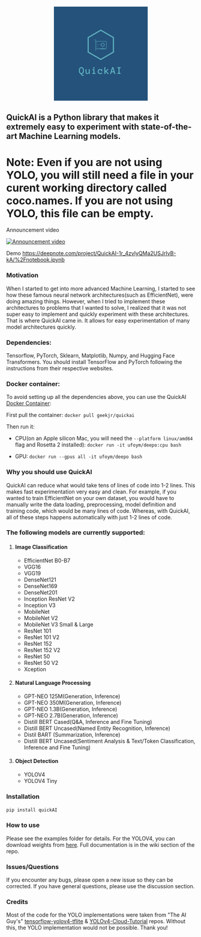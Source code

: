 <p align="center">
  <img src="https://raw.githubusercontent.com/geekjr/quickai/main/assets/quickai.png" alt="QuickAI logo"/>
</p>

## QuickAI is a Python library that makes it extremely easy to experiment with state-of-the-art Machine Learning models.

# Note: Even if you are not using YOLO, you will still need a file in your curent working directory called coco.names. If you are not using YOLO, this file can be empty. 

Announcement video

[![Announcement video](https://img.youtube.com/vi/kK46sJphjIs/0.jpg)](https://www.youtube.com/watch?v=kK46sJphjIs)

Demo https://deepnote.com/project/QuickAI-1r_4zvlyQMa2USJrIvB-kA/%2Fnotebook.ipynb

### Motivation

When I started to get into more advanced Machine Learning, I started to see how these famous neural network
architectures(such as EfficientNet), were doing amazing things. However, when I tried to implement these architectures
to problems that I wanted to solve, I realized that it was not super easy to implement and quickly experiment with these
architectures. That is where QuickAI came in. It allows for easy experimentation of many model architectures quickly.

### Dependencies:

Tensorflow, PyTorch, Sklearn, Matplotlib, Numpy, and Hugging Face Transformers. You should install TensorFlow and PyTorch following the instructions from their respective websites.

### Docker container:

To avoid setting up all the dependencies above, you can use the QuickAI [Docker Container](https://hub.docker.com/r/geekjr/quickai):

First pull the container:
`docker pull geekjr/quickai`

Then run it:

* CPU(on an Apple silicon Mac, you will need the `--platform linux/amd64` flag and Rosetta 2 installed):
`docker run -it ufoym/deepo:cpu bash`

* GPU:
`docker run --gpus all -it ufoym/deepo bash`

### Why you should use QuickAI

QuickAI can reduce what would take tens of lines of code into 1-2 lines. This makes fast experimentation very easy and
clean. For example, if you wanted to train EfficientNet on your own dataset, you would have to manually write the data
loading, preprocessing, model definition and training code, which would be many lines of code. Whereas, with QuickAI,
all of these steps happens automatically with just 1-2 lines of code.

### The following models are currently supported:

1. #### Image Classification
   - EfficientNet B0-B7
   - VGG16
   - VGG19
   - DenseNet121
   - DenseNet169
   - DenseNet201
   - Inception ResNet V2
   - Inception V3
   - MobileNet
   - MobileNet V2
   - MobileNet V3 Small & Large
   - ResNet 101
   - ResNet 101 V2
   - ResNet 152
   - ResNet 152 V2
   - ResNet 50
   - ResNet 50 V2
   - Xception
2. #### Natural Language Processing

   - GPT-NEO 125M(Generation, Inference)
   - GPT-NEO 350M(Generation, Inference)
   - GPT-NEO 1.3B(Generation, Inference)
   - GPT-NEO 2.7B(Generation, Inference)
   - Distill BERT Cased(Q&A, Inference and Fine Tuning)
   - Distill BERT Uncased(Named Entity Recognition, Inference)
   - Distil BART (Summarization, Inference)
   - Distill BERT Uncased(Sentiment Analysis & Text/Token Classification, Inference and Fine Tuning)

3. #### Object Detection
   - YOLOV4
   - YOLOV4 Tiny

### Installation

`pip install quickAI`

### How to use

Please see the examples folder for details. For the YOLOV4, you can download weights from [here](https://github.com/geekjr/quickai/releases/download/1.3.0/checkpoints.zip). Full documentation is in the wiki section of the repo.

### Issues/Questions

If you encounter any bugs, please open a new issue so they can be corrected. If you have general questions, please use the discussion section.

### Credits

Most of the code for the YOLO implementations were taken from "The AI Guy's" [tensorflow-yolov4-tflite](https://github.com/theAIGuysCode/tensorflow-yolov4-tflite) & [YOLOv4-Cloud-Tutorial](https://github.com/theAIGuysCode/YOLOv4-Cloud-Tutorial) repos. Without this, the YOLO implementation would not be possible. Thank you!
